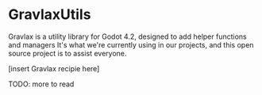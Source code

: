 # GravlaxUtils

Gravlax is a utility library for Godot 4.2, designed to add helper functions and managers
It's what we're currently using in our projects, and this open source project is to assist everyone.

[insert Gravlax recipie here]


TODO: more to read
